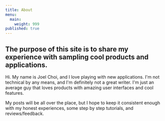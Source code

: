 ```yaml
---
title: About
menu:
  main:
    weight: 999
published: true
---
```

## The purpose of this site is to share my experience with sampling cool products and applications.

Hi. My name is Joel Choi, and I love playing with new applications. I'm not technical by any means, and I'm definitely not a great writer. I'm just an average guy that loves products with amazing user interfaces and cool features.

My posts will be all over the place, but I hope to keep it consistent enough with my honest experiences, some step by step tutorials, and reviews/feedback.
